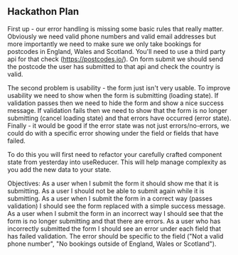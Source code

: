 ## Hackathon Plan

First up - our error handling is missing some basic rules that really matter. Obviously we need valid phone numbers and valid email addresses but more importantly we need to make sure we only take bookings for postcodes in England, Wales and Scotland. You'll need to use a third party api for that check (https://postcodes.io/). On form submit we should send the postcode the user has submitted to that api and check the country is valid.

The second problem is usability - the form just isn't very usable. To improve usability we need to show when the form is submitting (loading state). If validation passes then we need to hide the form and show a nice success message. If validation fails then we need to show that the form is no longer submitting (cancel loading state) and that errors have occurred (error state). Finally - it would be good if the error state was not just errors/no-errors, we could do with a specific error showing under the field or fields that have failed. 

To do this you will first need to refactor your carefully crafted component state from yesterday into useReducer. This will help manage complexity as you add the new data to your state. 

Objectives:
As a user when I submit the form it should  show me that it is submitting.
As a user I should not be able to submit again while it is submitting.
As a user when I submit the form in a correct way (passes validation) I should see the form replaced with a simple success message.
As a user when I submit the form in an incorrect way I should see that the form is no longer submitting and that there are errors.
As a user who has incorrectly submitted the form I should see an error under each field that has failed validation. The error should be specific to the field ("Not a valid phone number", "No bookings outside of England, Wales or Scotland").

